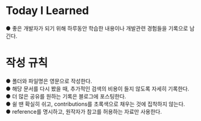 # Today I Learned
● 좋은 개발자가 되기 위해 하루동안 학습한 내용이나 개발관련 경험들을 기록으로 남긴다.

# 작성 규칙
● 폴더와 파일명은 영문으로 작성한다.\
● 해당 문서를 다시 봤을 때, 추가적인 검색의 비용이 들지 않도록 자세히 기록한다.\
● 더 많은 공유를 원하는 기록은 블로그에 포스팅한다.\
● 쉴 땐 확실히 쉬고, contributions를 초록색으로 채우는 것에 집착하지 않는다.\
● reference를 명시하고, 원작자가 참고를 허용하는 자료만 사용한다.
